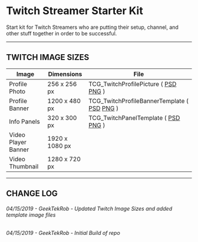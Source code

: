 # Twitch Streamer Starter Kit
Start kit for Twitch Streamers who are putting their setup, channel, and other stuff together in order to be successful.

---
## TWITCH IMAGE SIZES
Image | Dimensions | File
--- | --- | ---
Profile Photo | 256 x 256 px | TCG_TwitchProfilePicture ( [PSD](Image_Templates/TCG_TwitchProfilePicture.psd) [PNG](Image_Templates/TCG_TwitchProfilePicture.png) )
Profile Banner | 1200 x 480 px | TCG_TwitchProfileBannerTemplate ( [PSD](Image_Templates/TCG_TwitchProfileBannerTemplate.psd) [PNG](Image_Templates/TCG_TwitchProfileBannerTemplate.png) )
Info Panels | 320 x 300 px | TCG_TwitchPanelTemplate ( [PSD](Image_Templates/TCG_TwitchPanelTemplate.psd) [PNG](Image_Templates/TCG_TwitchPanelTemplate.png) )
Video Player Banner | 1920 x 1080 px | 
Video Thumbnail | 1280 x 720 px | 

---
## CHANGE LOG
###### 04/15/2019 - GeekTekRob - Updated Twitch Image Sizes and added template image files
###### 04/15/2019 - GeekTekRob - Initial Build of repo


